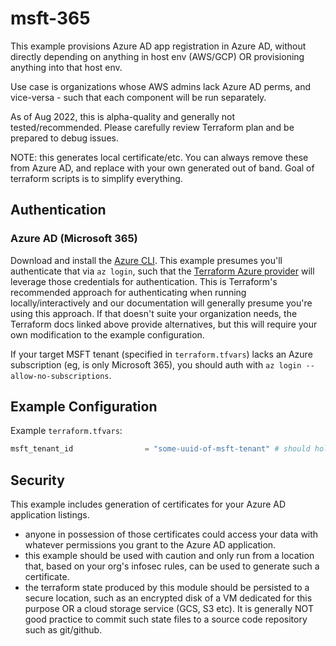 # msft-365

This example provisions Azure AD app registration in Azure AD, without directly depending on anything
in host env (AWS/GCP) OR provisioning anything into that host env.

Use case is organizations whose AWS admins lack Azure AD perms, and vice-versa - such that each
component will be run separately.

As of Aug 2022, this is alpha-quality and generally not tested/recommended. Please carefully
review Terraform plan and be prepared to debug issues.

NOTE: this generates local certificate/etc. You can always remove these from Azure AD, and replace
with your own generated out of band. Goal of terraform scripts is to simplify everything.

## Authentication


### Azure AD (Microsoft 365)
Download and install the [Azure CLI](https://docs.microsoft.com/en-us/cli/azure/install-azure-cli).
This example presumes you'll authenticate that via `az login`, such that the [Terraform Azure
provider](https://registry.terraform.io/providers/hashicorp/azuread/latest/docs) will leverage those
credentials for authentication. This is Terraform's recommended approach for authenticating when
running locally/interactively and our documentation will generally presume you're using this
approach.  If that doesn't suite your organization needs, the Terraform docs linked above provide
alternatives, but this will require your own modification to the example configuration.

If your target MSFT tenant (specified in `terraform.tfvars`) lacks an Azure subscription (eg, is
only Microsoft 365), you should auth with `az login --allow-no-subscriptions`.

## Example Configuration

Example `terraform.tfvars`:
```terraform
msft_tenant_id                = "some-uuid-of-msft-tenant" # should hold your Microsoft 365 instance
```

## Security

This example includes generation of certificates for your Azure AD application listings.
   - anyone in possession of those certificates could access your data with whatever permissions you
     grant to the Azure AD application.
   - this example should be used with caution and only run from a location that, based on your
     org's infosec rules, can be used to generate such a certificate.
   - the terraform state produced by this module should be persisted to a secure location, such as
     an encrypted disk of a VM dedicated for this purpose OR a cloud storage service (GCS, S3 etc).
     It is generally NOT good practice to commit such state files to a source code repository such
     as git/github.



